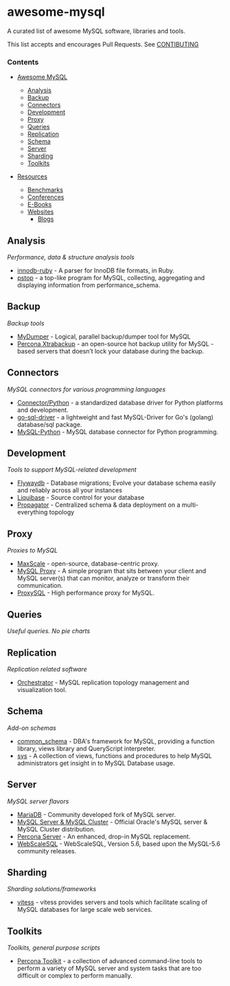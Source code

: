 # awesome-mysql

A curated list of awesome MySQL software, libraries and tools.

This list accepts and encourages Pull Requests. See [CONTIBUTING](CONTRIBUTING.md)

### Contents

- [Awesome MySQL](#awesome-mysql)
    - [Analysis](#analysis)
    - [Backup](#backup)
    - [Connectors](#connectors)
    - [Development](#development)
    - [Proxy](#proxy)
    - [Queries](#queries)
    - [Replication](#replication)
    - [Schema](#schema)
    - [Server](#server)
    - [Sharding](#sharding)
    - [Toolkits](#toolkits)

- [Resources](#resources)
    - [Benchmarks](#benchmarks)
    - [Conferences](#conferences)
    - [E-Books](#e-books)
    - [Websites](#websites)
        - [Blogs](#blogs)


## Analysis

*Performance, data & structure analysis tools*

* [innodb-ruby](https://github.com/jeremycole/innodb_ruby) - A parser for InnoDB file formats, in Ruby.
* [pstop](https://github.com/sjmudd/pstop) - a top-like program for MySQL, collecting, aggregating and displaying information from performance_schema.

## Backup

*Backup tools*

* [MyDumper](https://launchpad.net/mydumper) - Logical, parallel backup/dumper tool for MySQL
* [Percona Xtrabackup](http://www.percona.com/doc/percona-xtrabackup) - an open-source hot backup utility for MySQL - based servers that doesn’t lock your database during the backup.

## Connectors

*MySQL connectors for various programming languages*

* [Connector/Python](https://dev.mysql.com/downloads/connector/python/) - a standardized database driver for Python platforms and development.
* [go-sql-driver](https://github.com/go-sql-driver/mysql) - a lightweight and fast MySQL-Driver for Go's (golang) database/sql package.
* [MySQL-Python](http://sourceforge.net/projects/mysql-python/) - MySQL database connector for Python programming.

## Development

*Tools to support MySQL-related development*

- [Flywaydb](http://flywaydb.org/getstarted/) - Database migrations; Evolve your database schema easily and reliably across all your instances
- [Liquibase](http://www.liquibase.org/) - Source control for your database
- [Propagator](https://github.com/outbrain/propagator) - Centralized schema & data deployment on a multi-everything topology


## Proxy

*Proxies to MySQL*

* [MaxScale](https://github.com/mariadb-corporation/MaxScale) - open-source, database-centric proxy.
* [MySQL Proxy](https://launchpad.net/mysql-proxy) - A simple program that sits between your client and MySQL server(s) that can monitor, analyze or transform their communication.
* [ProxySQL](https://github.com/renecannao/proxysql) - High performance proxy for MySQL.


## Queries

*Useful queries. No pie charts*

## Replication

*Replication related software*

* [Orchestrator](https://github.com/outbrain/orchestrator) - MySQL replication topology management and visualization tool.

## Schema

*Add-on schemas*

* [common_schema](http://code.google.com/p/common-schema/) - DBA's framework for MySQL, providing a function library, views library and QueryScript interpreter.
* [sys](https://github.com/MarkLeith/mysql-sys) - A collection of views, functions and procedures to help MySQL administrators get insight in to MySQL Database usage.


## Server

*MySQL server flavors*

* [MariaDB](https://github.com/MariaDB/server) - Community developed fork of MySQL server.
* [MySQL Server & MySQL Cluster](https://github.com/mysql/mysql-server) - Official Oracle's MySQL server & MySQL Cluster distribution.
* [Percona Server](https://launchpad.net/percona-server) - An enhanced, drop-in MySQL replacement.
* [WebScaleSQL](https://github.com/webscalesql/webscalesql-5.6) - WebScaleSQL, Version 5.6, based upon the MySQL-5.6 community releases.


## Sharding

*Sharding solutions/frameworks*

* [vitess](https://github.com/youtube/vitess) - vitess provides servers and tools which facilitate scaling of MySQL databases for large scale web services.


## Toolkits

*Toolkits, general purpose scripts*

* [Percona Toolkit](http://www.percona.com/software/percona-toolkit) - a collection of advanced command-line tools to perform a variety of MySQL server and system tasks that are too difficult or complex to perform manually.

